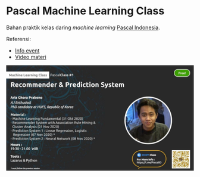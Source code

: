 # Pascal Machine Learning Class

Bahan praktik kelas daring _machine learning_ [Pascal Indonesia](https://pascal-id.org).

Referensi:

- [Info event](https://www.pascal-id.org/news/361/pascalclass-1-analisa-database-dan-machine-learning)
- [Video materi](https://www.youtube.com/playlist?list=PL1mjxpqu6OU6B8wtDB26vdNl7nfgjMYGN)



![image](docs/images/event-banner.jpg)

